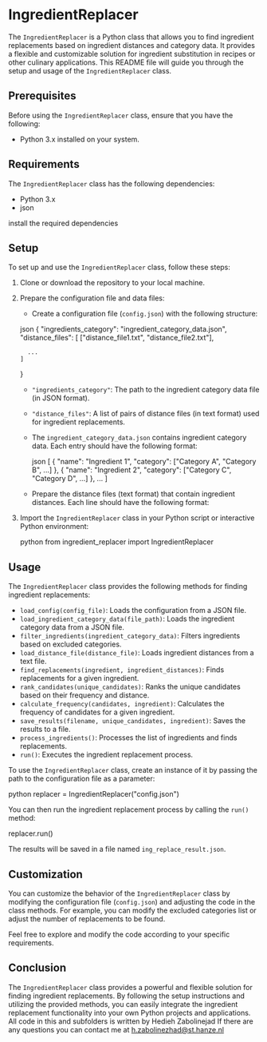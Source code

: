 # IngredientReplacer

The `IngredientReplacer` is a Python class that allows you to find ingredient replacements based on ingredient distances and category data. It provides a flexible and customizable solution for ingredient substitution in recipes or other culinary applications. This README file will guide you through the setup and usage of the `IngredientReplacer` class.

## Prerequisites

Before using the `IngredientReplacer` class, ensure that you have the following:

- Python 3.x installed on your system.

## Requirements

The `IngredientReplacer` class has the following dependencies:

- Python 3.x
- json

 install the required dependencies 

## Setup

To set up and use the `IngredientReplacer` class, follow these steps:

1. Clone or download the repository to your local machine.

2. Prepare the configuration file and data files:

   - Create a configuration file (`config.json`) with the following structure:

    json
     {
       "ingredients_category": "ingredient_category_data.json",
       "distance_files": [
         ["distance_file1.txt", "distance_file2.txt"],
         
         ...
       ]
     }
     

     - `"ingredients_category"`: The path to the ingredient category data file (in JSON format).
     - `"distance_files"`: A list of pairs of distance files (in text format) used for ingredient replacements.

   - The `ingredient_category_data.json`  contains ingredient category data. Each entry should have the following format:

     json
     [
       {
         "name": "Ingredient 1",
         "category": ["Category A", "Category B", ...]
       },
       {
         "name": "Ingredient 2",
         "category": ["Category C", "Category D", ...]
       },
       ...
     ]
     


   - Prepare the distance files (text format) that contain ingredient distances. Each line should have the following format:

 

3. Import the `IngredientReplacer` class in your Python script or interactive Python environment:

   python
   from ingredient_replacer import IngredientReplacer
   

## Usage

The `IngredientReplacer` class provides the following methods for finding ingredient replacements:

- `load_config(config_file)`: Loads the configuration from a JSON file.
- `load_ingredient_category_data(file_path)`: Loads the ingredient category data from a JSON file.
- `filter_ingredients(ingredient_category_data)`: Filters ingredients based on excluded categories.
- `load_distance_file(distance_file)`: Loads ingredient distances from a text file.
- `find_replacements(ingredient, ingredient_distances)`: Finds replacements for a given ingredient.
- `rank_candidates(unique_candidates)`: Ranks the unique candidates based on their frequency and distance.
- `calculate_frequency(candidates, ingredient)`: Calculates the frequency of candidates for a given ingredient.
- `save_results(filename, unique_candidates, ingredient)`: Saves the results to a file.
- `process_ingredients()`: Processes the list of ingredients and finds replacements.
- `run()`: Executes the ingredient replacement process.

To use the `IngredientReplacer` class, create an instance of it by passing the path to the configuration file as a parameter:

python
replacer = IngredientReplacer("config.json")


You can then run the ingredient replacement process by calling the `run()` method:


replacer.run()


The results will be saved in a file named `ing_replace_result.json`.

## Customization

You can customize the behavior of the `IngredientReplacer` class by modifying the configuration file (`config.json`) and adjusting the code in the class methods. For example, you can modify the excluded categories list or adjust the number of replacements to be found.

Feel free to explore and modify the code according to your specific requirements.

## Conclusion

The `IngredientReplacer` class provides a powerful and flexible solution for finding ingredient replacements. By following the setup instructions and utilizing the provided methods, you can easily integrate the ingredient replacement functionality into your own Python projects and applications.
All code in this and subfolders is written by Hedieh Zabolinejad If there are any questions you can contact me at h.zabolinezhad@st.hanze.nl
